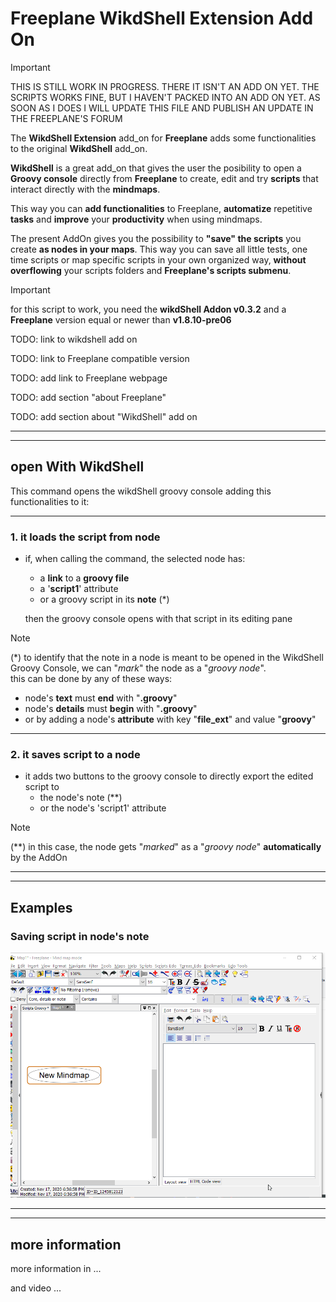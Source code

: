 # Freeplane WikdShell Extension Add On

> [!IMPORTANT]
> THIS IS STILL WORK IN PROGRESS. THERE IT ISN'T AN ADD ON YET. THE SCRIPTS WORKS FINE, BUT I HAVEN'T PACKED INTO AN ADD ON YET. AS SOON AS I DOES I WILL UPDATE THIS FILE AND PUBLISH AN UPDATE IN THE FREEPLANE'S FORUM

The **WikdShell Extension** add_on for **Freeplane** adds some functionalities to the original **WikdShell** add_on.

**WikdShell** is a great add_on that gives the user the posibility to open a **Groovy console** directly from **Freeplane** to create, edit and try **scripts** that interact directly with the **mindmaps**.

This way you can **add functionalities** to Freeplane, **automatize** repetitive **tasks** and **improve** your **productivity** when using mindmaps.

The present AddOn gives you the possibility to **"save" the scripts** you create **as nodes in your maps**. This way you can save all little tests, one time scripts or map specific scripts in your own organized way, **without overflowing** your scripts folders and **Freeplane's scripts submenu**.

> [!IMPORTANT]
> for this script to work, you need the **wikdShell Addon v0.3.2** and a **Freeplane** version equal or newer than **v1.8.10-pre06**

TODO: link to wikdshell add on

TODO: link to Freeplane compatible version

TODO: add link to Freeplane webpage

TODO: add section "about Freeplane"

TODO: add section about "WikdShell" add on

---
---

## open With WikdShell

This command opens the wikdShell groovy console adding this functionalities to it:

---

### 1. it loads the script from node

- if, when calling the command, the selected node has:
  - a **link** to a **groovy file**
  - a '**script1**' attribute
  - or a groovy script in its **note** (\*)
  
  then the groovy console opens with that script in its editing pane

> [!NOTE]
> (\*) to identify that the note in a node is meant to be opened in the WikdShell Groovy Console, we can "*mark*" the node as a "*groovy node*".  
> this can be done by any of these ways:  
>
> - node's **text** must **end** with "**.groovy**"
> - node's **details** must **begin** with "**.groovy**"
> - or by adding a node's **attribute** with key "**file_ext**" and value "**groovy**"

---

### 2. it saves script to a node

- it adds two buttons to the groovy console to directly export the edited script to
  - the node's note (\*\*)
  - or the node's 'script1' attribute

> [!NOTE]
> (\*\*) in this case, the node gets "*marked*" as a "*groovy node*" **automatically** by the AddOn

---
---

## Examples

### Saving script in node's note

![scriptInNote](resources/scriptInNote.gif)

---
---

## more information

more information in ...

and video ...
